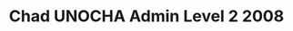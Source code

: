 ---
title: Chad UNOCHA Admin Level 2 2008
categories: 
    - data
geography: chad
partner: unocha
cat: logistics
year: 2008
layer: ocha-cod.chad-admin2-2008
api:
embed:
source: <a href="http://cod.humanitarianresponse.info/country-region/mali">OCHA</a>  
license: Humanitarian Use
updated: 3/28/2012
description: This layer depicts the second level administrative borders for Chad. Data obtained from the UN Office for the Coordination of Humanitarian Affairs (UN OCHA) [Common and Fundamental Operating Datasets Registry](http://cod.humanitarianresponse.info/). See the [Chad](http://cod.humanitarianresponse.info/country-region/chad) registry for the most recent changes.
downloads:
    - type: shapefile
      link: http://dl.dropbox.com/u/72717685/ocha-chad-admin2.zip
    - type: sqlite
      link: http://dl.dropbox.com/u/72717685/ocha-chad-admin2.sqlite.zip
---